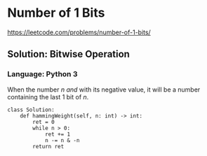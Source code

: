 # Number of 1 Bits
https://leetcode.com/problems/number-of-1-bits/

## Solution: Bitwise Operation
### Language: Python 3

When the number *n* *and* with its negative value, it will be a number containing the last 1 bit of *n*.

```python3
class Solution:
    def hammingWeight(self, n: int) -> int:
        ret = 0
        while n > 0:
            ret += 1
            n -= n & -n
        return ret
```

